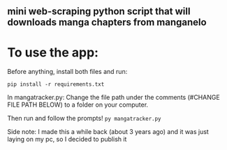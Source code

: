 ## mini web-scraping python script that will downloads manga chapters from manganelo

# To use the app:
Before anything, install both files and run:

``pip install -r requirements.txt``

In mangatracker.py:
Change the file path under the comments (#CHANGE FILE PATH BELOW) to a folder on your computer.

Then run and follow the prompts!
``py mangatracker.py``

Side note: I made this a while back (about 3 years ago) and it was just laying on my pc, so I decided to publish it


